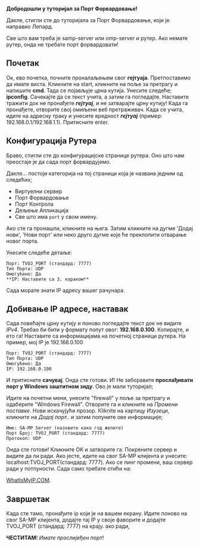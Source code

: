 **Добродошли у туторијал за Порт Форвардовање!**

Дакле, стигли сте до туторијала за Порт Форвардовање, који је направио Лепард.

Све што вам треба је samp-server или omp-server и рутер. Ако немате рутер, онда не требате порт форвардовати!

## Почетак

Ок, ево почетка, почните проналаљењем свог **гејтуаја**. Претпоставимо да имате виста. Кликните на start, кликните на поље за претрагу и напишите **cmd**. Тада се појављује црна кутија. Унесите следеће; **ipconfig**. Сачекајте да се текст учита, а затим га погледајте. Наставите тражити док не пронађете _**гејтуај**_, и не затварајте црну кутију! Када га пронађете, отворите свој омиљени веб претраживач. Када се учита, идите на адресну траку и унесите вредност _**гејтуај**_ (пример: 192.168.0.1/192.168.1.1). Притисните enter.

## Конфигурација Рутера

Браво, стигли сте до конфигурацијске странице рутера. Оно што нам преостаје је да сада порт форвардујемо.

Дакле... постоји категорија на тој страници која је названа једним од следећих;

- Виртуелни сервер
- Порт Форвардовање
- Порт Контрола
- Дељење Апликација
- Све што има `port` у свом имену.

Ако сте га пронашли, кликните на њега. Затим кликните на дугме 'Додај нови', 'Нови порт' или неко друго дугме које ће преклопити отварање новог порта.

Унесите следеће детаље:

```
Порт: TVOJ_PORT (стандард: 7777)
Тип Порта: UDP
Омогућено: Да
**IP: Наставите са 3. кораком**
```


Сада морате знати IP адресу вашег рачунара.

## Добивање IP адресе, наставак

Сада повећајте црну кутију и поново погледајте текст док не видите _IPv4_. Требао би бити у формату попут овог: **192.168.0.100**. Копирајте, и ето га! Наставите са информацијама на почетној страници рутера. На пример, мој IP је 192.168.0.100


```
Порт: TVOJ_PORT (стандард: 7777)
Тип Порта: UDP
Омогућено: Да
IP: 192.168.0.100
```

И притисните **сачувај**. Онда сте готови. И! Не заборавите **прослађивати порт у Windows заштитном зиду**. Ово је мали туторијал;

Идите на почетни мени, унесите "firewall" у поље за претрагу и одаберите "Windows Firewall". Отворите га и кликните на _Промени поставке_. Нови искачујући прозор. Кliknite на картицу _Изузеци_, кликните на _Додај порт.._ и затим попуните ове информације;


```
Име: SA-MP Server (назовите како год желите)
Порт Број: TVOJ_PORT (стандард: 7777)
Протокол: UDP
```

Онда сте готови! Кликните ОК и затворите га. Покрените сервер и видите да ли ради. Ако јесте, идите на свог SA-MP клијента и унесите: localhost:TVOJ_PORT(стандард: 7777). Ако се пинг промени, ваш сервер ради у потпуности. Сада само требате отићи на:

[WhatIsMyIP.COM](http://whatismyip.com).

## Завршетак

Када сте тамо, пронађите ip који је на вашем екрану. Идите поново на свог SA-MP клијента, додајте тај IP у своје фаворите и додајте TVOJ_PORT (стандард: 7777) на крају. ако ради,

**ЧЕСТИТАМ**! _Имате прослијеђен порт_!
